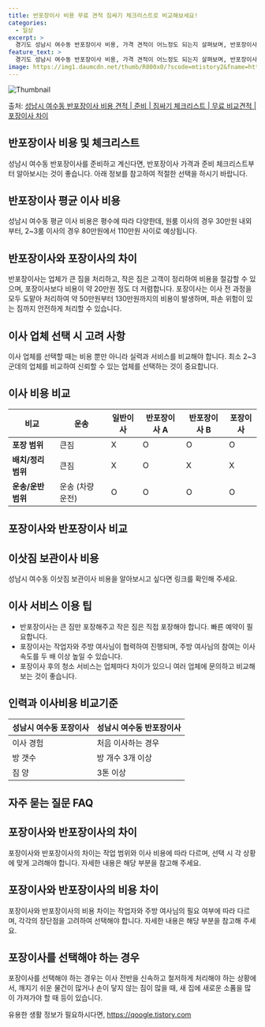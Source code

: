 ```yaml
---
title: 반포장이사 비용 무료 견적 짐싸기 체크리스트로 비교해보세요!
categories:
  - 일상
excerpt: >
  경기도 성남시 여수동 반포장이사 비용, 가격 견적이 어느정도 되는지 살펴보며, 반포장이사를 준비함에 있어 짐싸기 준비 체크리스트가 무엇인지 보겠습니다. 마지막으로 포장이사와 차이점을 통해 무료 비교견적으로 어떤 것이 더 합리적인 선택인지 공유 드립니다.성남시 여수동 포장이사 견적 샘플 보기 👈 클릭성남시 여수동 포장이사 가격 살펴보기 👈 클릭성남시 여수동 반포장이사 평균 이사 비용평수성남시 여수동 평균 이사 비용원룸 이사9평 이하 (1톤)30만원~투룸/쓰리룸 이사16평 ~ 20평 (2.5톤)80만원~쓰리룸 이사21평 (5톤) ~110만원~우리집 무료 이사견적 받기 👈 클릭성남시 여수동 이사 업체의 포장 vs 반포장이사에서 가장 큰 차이점은 포장과 반포장으로 나눌 수 있습니다.포장이사는 이사 전 과정..
feature_text: >
  경기도 성남시 여수동 반포장이사 비용, 가격 견적이 어느정도 되는지 살펴보며, 반포장이사를 준비함에 있어 짐싸기 준비 체크리스트가 무엇인지 보겠습니다. 마지막으로 포장이사와 차이점을 통해 무료 비교견적으로 어떤 것이 더 합리적인 선택인지 공유 드립니다.성남시 여수동 포장이사 견적 샘플 보기 👈 클릭성남시 여수동 포장이사 가격 살펴보기 👈 클릭성남시 여수동 반포장이사 평균 이사 비용평수성남시 여수동 평균 이사 비용원룸 이사9평 이하 (1톤)30만원~투룸/쓰리룸 이사16평 ~ 20평 (2.5톤)80만원~쓰리룸 이사21평 (5톤) ~110만원~우리집 무료 이사견적 받기 👈 클릭성남시 여수동 이사 업체의 포장 vs 반포장이사에서 가장 큰 차이점은 포장과 반포장으로 나눌 수 있습니다.포장이사는 이사 전 과정..
image: https://img1.daumcdn.net/thumb/R800x0/?scode=mtistory2&fname=https%3A%2F%2Fblog.kakaocdn.net%2Fdn%2FtmvsJ%2FbtsHbPpdrvP%2Fft1bfQKO4fTIAeNsKkJsPK%2Fimg.webp
---
```


![Thumbnail](https://img1.daumcdn.net/thumb/R800x0/?scode=mtistory2&fname=https%3A%2F%2Fblog.kakaocdn.net%2Fdn%2FtmvsJ%2FbtsHbPpdrvP%2Fft1bfQKO4fTIAeNsKkJsPK%2Fimg.webp)

<p>출처: <a href="https://qoogle.tistory.com/9095" rel="dofollow">성남시 여수동 반포장이사 비용 견적 | 준비 | 짐싸기 체크리스트 | 무료 비교견적 | 포장이사 차이</a> </p>

## 반포장이사 비용 및 체크리스트

성남시 여수동 반포장이사를 준비하고 계신다면, 반포장이사 가격과 준비 체크리스트부터 알아보시는 것이 좋습니다. 아래 정보를 참고하여 적절한
선택을 하시기 바랍니다.

## 반포장이사 평균 이사 비용

성남시 여수동 평균 이사 비용은 평수에 따라 다양한데, 원룸 이사의 경우 30만원 내외부터, 2~3룸 이사의 경우 80만원에서 110만원
사이로 예상됩니다.

## 반포장이사와 포장이사의 차이

반포장이사는 업체가 큰 짐을 처리하고, 작은 짐은 고객이 정리하여 비용을 절감할 수 있으며, 포장이사보다 비용이 약 20만원 정도 더
저렴합니다. 포장이사는 이사 전 과정을 모두 도맡아 처리하여 약 50만원부터 130만원까지의 비용이 발생하며, 파손 위험이 있는 짐까지
안전하게 처리할 수 있습니다.

## 이사 업체 선택 시 고려 사항

이사 업체를 선택할 때는 비용 뿐만 아니라 실력과 서비스를 비교해야 합니다. 최소 2~3군데의 업체를 비교하여 신뢰할 수 있는 업체를
선택하는 것이 중요합니다.

## 이사 비용 비교

**비교** | **운송** | **일반이사** | **반포장이사 A** | **반포장이사 B** | **포장이사**  
---|---|---|---|---|---  
**포장 범위** | 큰짐 | X | O | O | O  
**배치/정리 범위** | 큰짐 | X | O | X | X  
**운송/운반 범위** | 운송 (차량 운전) | O | O | O | O  
  
## 포장이사와 반포장이사 비교

## 이삿짐 보관이사 비용

성남시 여수동 이삿짐 보관이사 비용을 알아보시고 싶다면 링크를 확인해 주세요.

## 이사 서비스 이용 팁

  * 반포장이사는 큰 짐만 포장해주고 작은 짐은 직접 포장해야 합니다. 빠른 예약이 필요합니다.
  * 포장이사는 작업자와 주방 여사님이 협력하여 진행되며, 주방 여사님의 참여는 이사 속도를 두 배 이상 높일 수 있습니다.
  * 포장이사 후의 청소 서비스는 업체마다 차이가 있으니 여러 업체에 문의하고 비교해보는 것이 좋습니다.

## 인력과 이사비용 비교기준

**성남시 여수동 포장이사** | **성남시 여수동 반포장이사**  
---|---  
이사 경험 | 처음 이사하는 경우 | 이사 경험이 많은 경우  
방 갯수 | 방 개수 3개 이상 | 원룸, 1.5룸, 투룸  
짐 양 | 3톤 이상 | 2톤 이하  
  
## 자주 묻는 질문 FAQ

## 포장이사와 반포장이사의 차이

포장이사와 반포장이사의 차이는 작업 범위와 이사 비용에 따라 다르며, 선택 시 각 상황에 맞게 고려해야 합니다. 자세한 내용은 해당 부분을
참고해 주세요.

## 포장이사와 반포장이사의 비용 차이

포장이사와 반포장이사의 비용 차이는 작업자와 주방 여사님의 필요 여부에 따라 다르며, 각각의 장단점을 고려하여 선택해야 합니다. 자세한
내용은 해당 부분을 참고해 주세요.

## 포장이사를 선택해야 하는 경우

포장이사를 선택해야 하는 경우는 이사 전반을 신속하고 철저하게 처리해야 하는 상황에서, 깨지기 쉬운 물건이 많거나 손이 닿지 않는 짐이 많을
때, 새 집에 새로운 소품을 많이 가져가야 할 때 등이 있습니다.



 

유용한 생활 정보가 필요하시다면, <a href="https://qoogle.tistory.com" rel="dofollow">https://qoogle.tistory.com</a>


